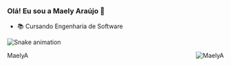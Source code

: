 ### Olá! Eu sou a Maely Araújo 👋


- 📚 Cursando Engenharia de Software

![Snake animation](https://github.com/rafaballerini2/rafaballerini2/blob/output/github-contribution-grid-snake.svg)

<img align="right" alt="MaelyA" src="https://cdn.discordapp.com/attachments/869306227522416731/1079928395456069692/picasion.com_3d2e9897dea64b3db7e6e903ad880a28.gif"> MaelyA </div>
